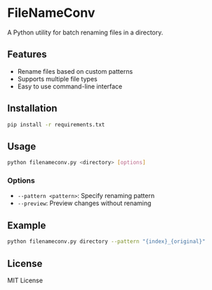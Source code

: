# FileNameConv

A Python utility for batch renaming files in a directory.

## Features

- Rename files based on custom patterns
- Supports multiple file types
- Easy to use command-line interface

## Installation

```bash
pip install -r requirements.txt
```

## Usage

```bash
python filenameconv.py <directory> [options]
```

### Options

- `--pattern <pattern>`: Specify renaming pattern
- `--preview`: Preview changes without renaming

## Example

```bash
python filenameconv.py directory --pattern "{index}_{original}"
```

## License

MIT License